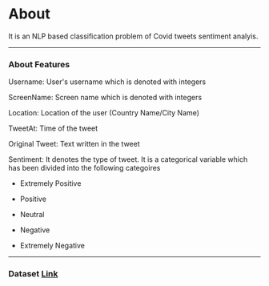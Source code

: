 # About

It is an NLP based classification problem of Covid tweets sentiment analyis.

---------------------------------------------------------------------------------------

### About Features

Username: User's username which is denoted with integers

ScreenName: Screen name which is denoted with integers

Location: Location of the user (Country Name/City Name)

TweetAt: Time of the tweet

Original Tweet: Text written in the tweet

Sentiment: It denotes the type of tweet. It is a categorical variable which has been divided into the following categoires

  * Extremely Positive
  
  * Positive
  
  * Neutral
  
  * Negative
  
  * Extremely Negative

---------------------------------------------------------------------------------------

### Dataset [Link](https://github.com/bhav09/NLP_basics/blob/master/Projects/Covid_tweets%20Sentiment%20Analysis/data.zip)
